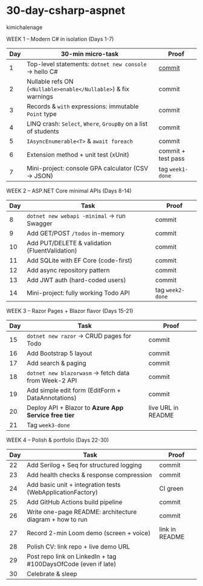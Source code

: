 # 30-day-csharp-aspnet
kimichalenage

WEEK 1 – Modern C# in isolation (Days 1-7)

| Day | 30-min micro-task                                                  | Proof              |
| --- | ------------------------------------------------------------------ | ------------------ |
| 1   | Top-level statements: `dotnet new console` → hello C# | [commit](https://github.com/ammaralnajim/30-day-csharp-aspnet/commit/0a3d4b2fea221a8b96594d1967cef3077ef042a8)             |
| 2   | Nullable refs ON (`<Nullable>enable</Nullable>`) & fix warnings    | commit             |
| 3   | Records & `with` expressions: immutable `Point` type               | commit             |
| 4   | LINQ crash: `Select`, `Where`, `GroupBy` on a list of students     | commit             |
| 5   | `IAsyncEnumerable<T>` & `await foreach`                            | commit             |
| 6   | Extension method + unit test (xUnit)                               | commit + test pass |
| 7   | Mini-project: console GPA calculator (CSV → JSON)                  | tag `week1-done`   |

WEEK 2 – ASP.NET Core minimal APIs (Days 8-14)

| Day | Task                                           | Proof            |
| --- | ---------------------------------------------- | ---------------- |
| 8   | `dotnet new webapi -minimal` → run Swagger     | commit           |
| 9   | Add GET/POST `/todos` in-memory                | commit           |
| 10  | Add PUT/DELETE & validation (FluentValidation) | commit           |
| 11  | Add SQLite with EF Core (code-first)           | commit           |
| 12  | Add async repository pattern                   | commit           |
| 13  | Add JWT auth (hard-coded users)                | commit           |
| 14  | Mini-project: fully working Todo API           | tag `week2-done` |

WEEK 3 – Razor Pages + Blazor flavor (Days 15-21)

| Day | Task                                                   | Proof              |
| --- | ------------------------------------------------------ | ------------------ |
| 15  | `dotnet new razor` → CRUD pages for Todo               | commit             |
| 16  | Add Bootstrap 5 layout                                 | commit             |
| 17  | Add search & paging                                    | commit             |
| 18  | `dotnet new blazorwasm` → fetch data from Week-2 API   | commit             |
| 19  | Add simple edit form (EditForm + DataAnnotations)      | commit             |
| 20  | Deploy API + Blazor to **Azure App Service free tier** | live URL in README |
| 21  | Tag `week3-done`                                       |                    |

WEEK 4 – Polish & portfolio (Days 22-30)

| Day | Task                                                           | Proof          |
| --- | -------------------------------------------------------------- | -------------- |
| 22  | Add Serilog + Seq for structured logging                       | commit         |
| 23  | Add health checks & response compression                       | commit         |
| 24  | Add basic unit + integration tests (WebApplicationFactory)     | CI green       |
| 25  | Add GitHub Actions build pipeline                              | commit         |
| 26  | Write one-page README: architecture diagram + how to run       | commit         |
| 27  | Record 2-min Loom demo (screen + voice)                        | link in README |
| 28  | Polish CV: link repo + live demo URL                           |                |
| 29  | Post repo link on LinkedIn + tag #100DaysOfCode (even if late) |                |
| 30  | Celebrate & sleep                                              |                |
